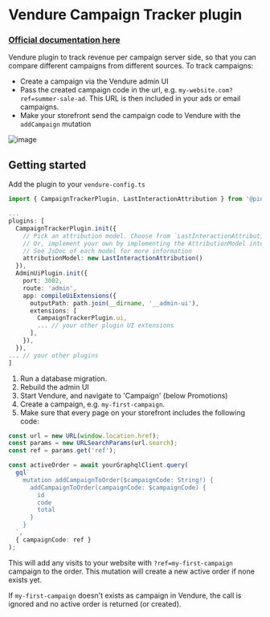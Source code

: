 # Vendure Campaign Tracker plugin

### [Official documentation here](https://pinelab-plugins.com/plugin/vendure-plugin-campaign-tracker)

Vendure plugin to track revenue per campaign server side, so that you can compare different campaigns from different sources.
To track campaigns:

- Create a campaign via the Vendure admin UI
- Pass the created campaign code in the url, e.g. `my-website.com?ref=summer-sale-ad`. This URL is then included in your ads or email campaigns.
- Make your storefront send the campaign code to Vendure with the `addCampaign` mutation

![image](https://pinelab-plugins.com/plugin-images/campaigns.jpeg)

## Getting started

Add the plugin to your `vendure-config.ts`

```ts
import { CampaignTrackerPlugin, LastInteractionAttribution } from '@pinelab/vendure-plugin-campaign-tracker';

...
plugins: [
  CampaignTrackerPlugin.init({
    // Pick an attribution model. Choose from `LastInteractionAttribution`, `FirstInteractionAttribution`, `LinearAttribution`
    // Or, implement your own by implementing the AttributionModel interface.
    // See JsDoc of each model for more information
    attributionModel: new LastInteractionAttribution()
  }),
  AdminUiPlugin.init({
    port: 3002,
    route: 'admin',
    app: compileUiExtensions({
      outputPath: path.join(__dirname, '__admin-ui'),
      extensions: [
        CampaignTrackerPlugin.ui,
        ... // your other plugin UI extensions
      ],
    }),
  }),
... // your other plugins
]
```

1. Run a database migration.
2. Rebuild the admin UI
3. Start Vendure, and navigate to 'Campaign' (below Promotions)
4. Create a campaign, e.g. `my-first-campaign`.
5. Make sure that every page on your storefront includes the following code:

```ts
const url = new URL(window.location.href);
const params = new URLSearchParams(url.search);
const ref = params.get('ref');

const activeOrder = await yourGraphqlClient.query(
  gql`
    mutation addCampaignToOrder($campaignCode: String!) {
      addCampaignToOrder(campaignCode: $campaignCode) {
        id
        code
        total
      }
    }
  `,
  { campaignCode: ref }
);
```

This will add any visits to your website with `?ref=my-first-campaign` campaign to the order. This mutation will create a new active order if none exists yet.

If `my-first-campaign` doesn't exists as campaign in Vendure, the call is ignored and no active order is returned (or created).
